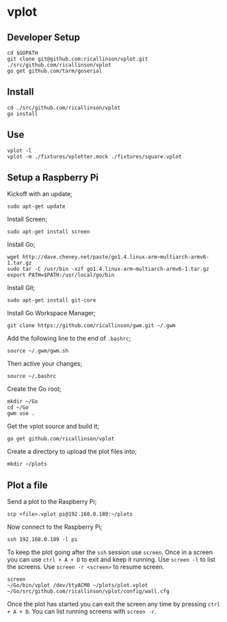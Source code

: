 # vplot

## Developer Setup

    cd $GOPATH
    git clone git@github.com:ricallinson/vplot.git ./src/github.com/ricallinson/vplot
    go get github.com/tarm/goserial

## Install

    cd ./src/github.com/ricallinson/vplot
    go install

## Use

    vplot -l
    vplot -m ./fixtures/vplotter.mock ./fixtures/square.vplot

## Setup a Raspberry Pi

Kickoff with an update;

    sudo apt-get update

Install Screen;

    sudo apt-get install screen

Install Go;

    wget http://dave.cheney.net/paste/go1.4.linux-arm~multiarch-armv6-1.tar.gz
    sudo tar -C /usr/bin -xzf go1.4.linux-arm~multiarch-armv6-1.tar.gz
    export PATH=$PATH:/usr/local/go/bin

Install Git;

    sudo apt-get install git-core

Install Go Workspace Manager;

    git clone https://github.com/ricallinson/gwm.git ~/.gwm

Add the following line to the end of `.bashrc`;

    source ~/.gwm/gwm.sh

Then active your changes;

    source ~/.bashrc

Create the Go root;

    mkdir ~/Go
    cd ~/Go
    gwm use .

Get the vplot source and build it;

    go get github.com/ricallinson/vplot

Create a directory to upload the plot files into;

    mkdir ~/plots

## Plot a file

Send a plot to the Raspberry Pi;

    scp <file>.vplot pi@192.168.0.189:~/plots

Now connect to the Raspberry Pi;

    ssh 192.168.0.189 -l pi

To keep the plot going after the `ssh` session use `screen`. Once in a screen you can use `ctrl + A + D` to exit and keep it running. Use `screen -l` to list the screens. Use `screen -r <screen>` to resume screen.

    screen
    ~/Go/bin/vplot /dev/ttyACM0 ~/plots/plot.vplot ~/Go/src/github.com/ricallinson/vplot/config/wall.cfg

Once the plot has started you can exit the screen any time by pressing `ctrl + A + D`. You can list running screens with `screen -r`.
